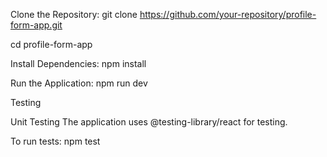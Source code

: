 Clone the Repository:
git clone https://github.com/your-repository/profile-form-app.git

cd profile-form-app

Install Dependencies:
npm install


Run the Application:
npm run dev


Testing

Unit Testing
The application uses @testing-library/react for testing.

To run tests:
npm test

